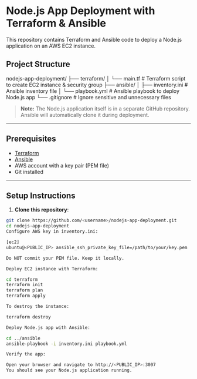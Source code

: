# Node.js App Deployment with Terraform & Ansible

This repository contains Terraform and Ansible code to deploy a Node.js application on an AWS EC2 instance.

## Project Structure

nodejs-app-deployment/
├── terraform/
│   └── main.tf          # Terraform script to create EC2 instance & security group
├── ansible/
│   ├── inventory.ini    # Ansible inventory file
│   └── playbook.yml     # Ansible playbook to deploy Node.js app
└── .gitignore           # Ignore sensitive and unnecessary files

> **Note:** The Node.js application itself is in a separate GitHub repository. Ansible will automatically clone it during deployment.

---

## Prerequisites

- [Terraform](https://www.terraform.io/downloads)
- [Ansible](https://docs.ansible.com/ansible/latest/installation_guide/intro_installation.html)
- AWS account with a key pair (PEM file)
- Git installed

---

## Setup Instructions

1. **Clone this repository**:

```bash
git clone https://github.com/<username>/nodejs-app-deployment.git
cd nodejs-app-deployment
Configure AWS key in inventory.ini:

[ec2]
ubuntu@<PUBLIC_IP> ansible_ssh_private_key_file=/path/to/your/key.pem

Do NOT commit your PEM file. Keep it locally.

Deploy EC2 instance with Terraform:

cd terraform
terraform init
terraform plan
terraform apply

To destroy the instance:

terraform destroy

Deploy Node.js app with Ansible:

cd ../ansible
ansible-playbook -i inventory.ini playbook.yml

Verify the app:

Open your browser and navigate to http://<PUBLIC_IP>:3007
You should see your Node.js application running.